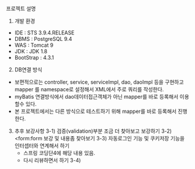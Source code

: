 
프로젝트 설명

1. 개발 환경
  - IDE : STS 3.9.4.RELEASE
  - DBMS : PostgreSQL 9.4
  - WAS : Tomcat 9
  - JDK : JDK 1.8
  - BootStrap : 4.3.1
  
 2. DB연결 방식
   - 보편적으로는 controller, service, serviceImpl, dao, daoImpl 등을 구현하고 mapper 를 namespace로 설정해서 XML에서 주로 쿼리를 작성한다.
   - myBatis 연결방식에서 dao데이터접근객체가 아닌 mapper를 바로 등록해서 이용할수 있다.
   - 본 프로젝트에서는 다른 방식으로 테스트하기 위해 mapper를 바로 등록해서 진행한다.

 3. 추후 보강사항 
   3-1) 검증(validation)부분 조금 더 찾아보고 보강하기
   3-2) <form:form 보강 및 내용좀 찾아보기 
   3-3) 자동로그인 기능 및 쿠키저장 기능을 인터셉터와 연계해서 하기
      - 스프링 코딩단4에 해당 내용 있음.
      - 다시 리뷰하면서 하기
   3-4) 
 